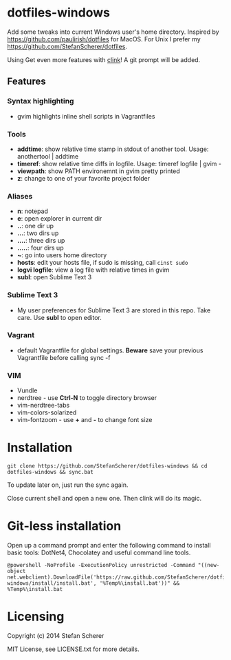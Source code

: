 # dotfiles-windows

Add some tweaks into current Windows user's home directory.
Inspired by <https://github.com/paulirish/dotfiles> for MacOS.
For Unix I prefer my <https://github.com/StefanScherer/dotfiles>.

Using Get even more features with [clink](https://code.google.com/p/clink/)! A git prompt will be added.

## Features
### Syntax highlighting

* gvim highlights inline shell scripts in Vagrantfiles

### Tools

* **addtime**: show relative time stamp in stdout of another tool.
  Usage: anothertool | addtime
* **timeref**: show relative time diffs in logfile.
  Usage: timeref logfile | gvim -
* **viewpath**: show PATH environemnt in gvim pretty printed
* **z**: change to one of your favorite project folder

### Aliases

* **n**: notepad 
* **e**: open explorer in current dir 
* **..**: one dir up
* **...**: two dirs up
* **....**: three dirs up
* **.....**: four dirs up
* **~**: go into users home directory
* **hosts**: edit your hosts file, if sudo is missing, call `cinst sudo`
* **logvi logfile**: view a log file with relative times in gvim
* **subl**: open Sublime Text 3

### Sublime Text 3

* My user preferences for Sublime Text 3 are stored in this repo. Take care. Use **subl** to open editor.

### Vagrant

* default Vagrantfile for global settings. **Beware** save your previous Vagrantfile before calling sync -f

### VIM

* Vundle
* nerdtree - use **Ctrl-N** to toggle directory browser
* vim-nerdtree-tabs
* vim-colors-solarized
* vim-fontzoom - use **+** and **-** to change font size

# Installation
    git clone https://github.com/StefanScherer/dotfiles-windows && cd dotfiles-windows && sync.bat

To update later on, just run the sync again.

Close current shell and open a new one. Then clink will do its magic.

# Git-less installation
Open up a command prompt and enter the following command to install basic tools: DotNet4, Chocolatey and 
useful command line tools.

    @powershell -NoProfile -ExecutionPolicy unrestricted -Command "((new-object net.webclient).DownloadFile('https://raw.github.com/StefanScherer/dotfiles-windows/install/install.bat', '%Temp%\install.bat'))" && %Temp%\install.bat

# Licensing
Copyright (c) 2014 Stefan Scherer

MIT License, see LICENSE.txt for more details.
